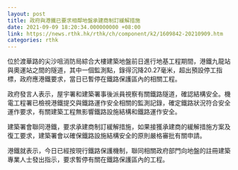 ```yaml
---
layout: post
title: 政府與港鐵已要求相鄰地盤承建商制訂緩解措施
date: 2021-09-09 18:20:34.000000000 +08:00
link: https://news.rthk.hk/rthk/ch/component/k2/1609842-20210909.htm
categories: rthk
---
```


位於渡華路的尖沙咀消防局綜合大樓建築地盤前日進行地基工程期間，港鐵九龍站與奧運站之間的隧道，其中一個監測點，錄得沉降20.27毫米，超出預設停工指標，政府應港鐵要求，當日已暫停在鐵路保護區內的相關工程。
 
政府發言人表示，屋宇署和建築署事後派員視察有關鐵路隧道，確認結構安全。機電工程署已檢視港鐵提交與鐵路運作安全相關的監測記錄，確定鐵路狀況符合安全運作要求，有關建築工程無影響鐵路設施結構和鐵路運作安全。

建築署會聯同港鐵，要求承建商制訂緩解措施，如果接獲承建商的緩解措施方案及復工要求，建築署會以確保鐵路設施結構安全的原則嚴格審批有關申請。

港鐵就表示，今日已經按現行鐵路保護機制，聯同相關政府部門向地盤的註冊建築專業人士發出指示，要求暫停有關在鐵路保護區內的工程。

